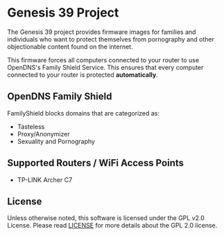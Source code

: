 # Genesis 39 Project

The Genesis 39 project provides firmware images for families and individuals
who want to protect themselves from pornography and other objectionable content
found on the internet.

This firmware forces all computers connected to your router to use OpenDNS's 
Family Shield Service. This ensures that every computer connected to your
router is protected **automatically**.

## OpenDNS Family Shield
FamilyShield blocks domains that are categorized as:
 - Tasteless
 - Proxy/Anonymizer
 - Sexuality and Pornography

## Supported Routers / WiFi Access Points
 - TP-LINK Archer C7

## License
Unless otherwise noted, this software is licensed under the GPL v2.0 License.
Please read [LICENSE](LICENSE) for more details about the GPL 2.0 license.
